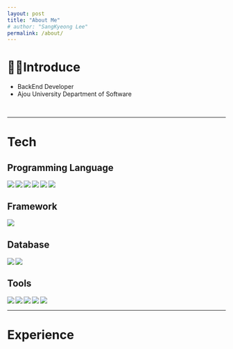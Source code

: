 ```yaml
---
layout: post
title: "About Me"
# author: "SangKyeong Lee"
permalink: /about/
---
```


# 🙍‍♂️Introduce
- BackEnd Developer
- Ajou University Department of Software
<br>

---

# Tech

## Programming Language
<img src="https://img.shields.io/badge/Java-007396?style=flat-square&logo=Java&logoColor=white" align="left"><img src="https://img.shields.io/badge/Java-007396?style=flat-square&logo=Linux&logoColor=white" align="left"><img src="https://img.shields.io/badge/C-A8B9CC?style=flat-square&logo=C&logoColor=white" align="left"><img src="https://img.shields.io/badge/Java-A8B9CC?style=flat-square&logo=C&logoColor=white" align="left"><img src="https://img.shields.io/badge/C-A8B9CC?style=flat-square&logo=C&logoColor=white" align="left"><img src="https://img.shields.io/badge/Python-3776AB?style=flat-square&logo=Python&logoColor=white" align="left"><br>

## Framework
<img src="https://img.shields.io/badge/Spring-6DB33F?style=flat-square&logo=Spring&logoColor=white" align="left">

<br>

## Database
<img src="https://img.shields.io/badge/PostgreSQL-3776AB?style=flat-square&logo=Python&logoColor=white" align="left"><img src="https://img.shields.io/badge/MariaDB-003545?style=flat-square&logo=MariaDB&logoColor=white" align="left">

<!-- ![my](https://img.shields.io/badge/MySQL-4479A1?style=flat-square&logo=MySQL&logoColor=white) -->
<br>

## Tools
<img src="https://img.shields.io/badge/IntelliJ-000000?style=flat-square&logo=IntelliJ-IDEA&logoColor=white" align="left"><img src="https://img.shields.io/badge/Git-F05032?style=flat-square&logo=Git&logoColor=white" align="left"><img src="https://img.shields.io/badge/Travis%20CI-3EAAAF?style=flat-square&logo=Travis-CI&logoColor=white" align="left"><img src="https://img.shields.io/badge/Amazon%20AWS-232F3E?style=flat-square&logo=Amazon-AWS&logoColor=white" align="left"><img src="https://img.shields.io/badge/MariaDB-003545?style=flat-square&logo=MariaDB&logoColor=white" align="left"><br>

--- 

# Experience